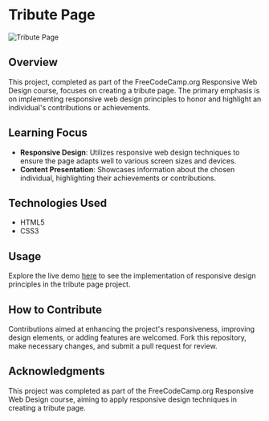 # Tribute Page

![Tribute Page](https://github.com/Salf1-Sabit/Tribute-Page/assets/70028517/30f5e470-f9f1-4ebb-9e7a-17a90e6e221f)

## Overview
This project, completed as part of the FreeCodeCamp.org Responsive Web Design course, focuses on creating a tribute page. The primary emphasis is on implementing responsive web design principles to honor and highlight an individual's contributions or achievements.

## Learning Focus
- **Responsive Design**: Utilizes responsive web design techniques to ensure the page adapts well to various screen sizes and devices.
- **Content Presentation**: Showcases information about the chosen individual, highlighting their achievements or contributions.

## Technologies Used
- HTML5
- CSS3

## Usage
Explore the live demo [here](https://tribute-page-99.netlify.app/) to see the implementation of responsive design principles in the tribute page project.

## How to Contribute
Contributions aimed at enhancing the project's responsiveness, improving design elements, or adding features are welcomed. Fork this repository, make necessary changes, and submit a pull request for review.

## Acknowledgments
This project was completed as part of the FreeCodeCamp.org Responsive Web Design course, aiming to apply responsive design techniques in creating a tribute page.
